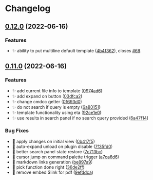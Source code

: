 # Changelog

## [0.12.0](https://github.com/mrjackphil/obsidian-text-expand/compare/v0.11.0...v0.12.0) (2022-06-16)


### Features

* :sparkles: ability to put multiline default template ([4b4f362](https://github.com/mrjackphil/obsidian-text-expand/commit/4b4f362bc39ee8997db4cdffdd1cadd67e9f612a)), closes [#68](https://github.com/mrjackphil/obsidian-text-expand/issues/68)

## [0.11.0](https://github.com/mrjackphil/obsidian-text-expand/compare/0.10.8...v0.11.0) (2022-06-16)


### Features

* :sparkles: add current file info to template ([0974ad6](https://github.com/mrjackphil/obsidian-text-expand/commit/0974ad667c3d38d900745a2cfe3e6679fb594095))
* :sparkles: add expand on button ([03dfca2](https://github.com/mrjackphil/obsidian-text-expand/commit/03dfca2ddbe5f8f541520f2b8b6a9866ec3d889a))
* :sparkles: change cmdoc getter ([0f693d0](https://github.com/mrjackphil/obsidian-text-expand/commit/0f693d0d7149cb70fc76d4017220a6267dbcdef9))
* :sparkles: do not search if query is empty ([6a80151](https://github.com/mrjackphil/obsidian-text-expand/commit/6a8015162edaa1b1346595576a5959e74a692206))
* :sparkles: template functionality using eta ([92ce1e0](https://github.com/mrjackphil/obsidian-text-expand/commit/92ce1e06b465ac3867fcab22f3b091386851a2f4))
* :sparkles: use results in search panel if no search query provided ([6a47f14](https://github.com/mrjackphil/obsidian-text-expand/commit/6a47f14a6c2a5ba06f6ddebbe36c418d8a0028e6))


### Bug Fixes

* :bug: apply changes on initial view ([0b417f5](https://github.com/mrjackphil/obsidian-text-expand/commit/0b417f5cff0802c3e12a27da891d1810f850f608))
* :bug: auto-expand unload on plugin disable ([7f35fd0](https://github.com/mrjackphil/obsidian-text-expand/commit/7f35fd089f687d10fd58667acf16919f7e57a28f))
* :bug: better search panel state restore ([7c713bc](https://github.com/mrjackphil/obsidian-text-expand/commit/7c713bcad9580d9736c646d42bb569240ea61a48))
* :bug: cursor jump on command palette trigger ([a7ca6d6](https://github.com/mrjackphil/obsidian-text-expand/commit/a7ca6d6d7df24503f96194981a93ba4821690ca3))
* :bug: markdown links generation ([be897a9](https://github.com/mrjackphil/obsidian-text-expand/commit/be897a982102adf83f5995e691752cc997aeccdc))
* :bug: pick function done right ([36de2ff](https://github.com/mrjackphil/obsidian-text-expand/commit/36de2fffbc304dd952dd77724c46aa3744d543f6))
* :bug: remove embed $link for pdf ([9efddca](https://github.com/mrjackphil/obsidian-text-expand/commit/9efddca1f7be64df546fbaea7de291f11e415f3b))
